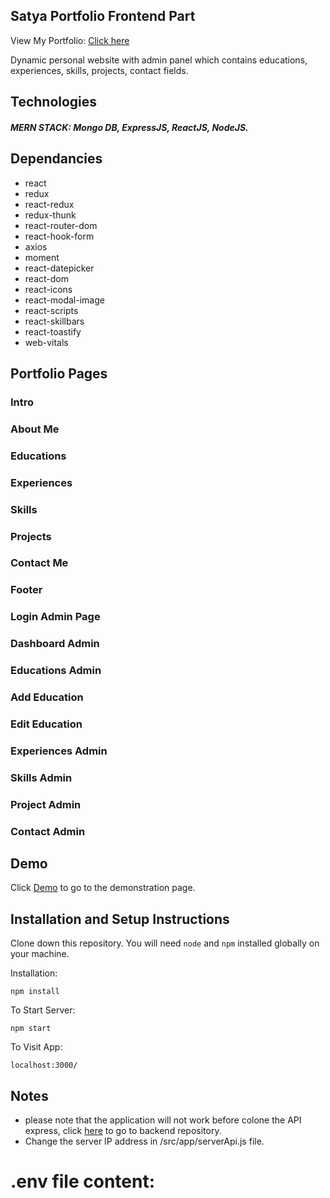 ## Satya Portfolio Frontend Part

View My Portfolio: <a href="https://satya-prakash-mall-portfolio.netlify.app/">Click here</a>


Dynamic personal website with admin panel which contains educations, experiences, skills, projects, contact fields.
## Technologies
##### MERN STACK: Mongo DB, ExpressJS, ReactJS, NodeJS.

## Dependancies
 * react
 * redux
 * react-redux
 * redux-thunk
 * react-router-dom
 * react-hook-form
 * axios
 * moment
 * react-datepicker
 * react-dom
 * react-icons
 * react-modal-image
 * react-scripts
 * react-skillbars
 * react-toastify
 * web-vitals
 

## Portfolio Pages
### Intro

### About Me

### Educations

### Experiences

### Skills

### Projects

### Contact Me

### Footer

### Login Admin Page

### Dashboard Admin

### Educations Admin

### Add Education

### Edit Education

### Experiences Admin

### Skills Admin

### Project Admin

### Contact Admin

 

## Demo
Click [Demo]() to go to the demonstration page.

## Installation and Setup Instructions

Clone down this repository. You will need `node` and `npm` installed globally on your machine.  

Installation:

`npm install`  


To Start Server:

`npm start`  

To Visit App:

`localhost:3000/` 

## Notes
* please note that the application will not work before colone the API express, click [here]() to go to backend repository.
* Change the server IP address in /src/app/serverApi.js  file.

# .env file content:
<!-- PORT=5000
DATA_BASE_CONNECTION=mongodb+srv://Satya_Mall:satya1122@mymongodb.p0fwq.mongodb.net/portfolio?retryWrites=true&w=majority
TOKEN_SECRET=satyaprakashmall -->

